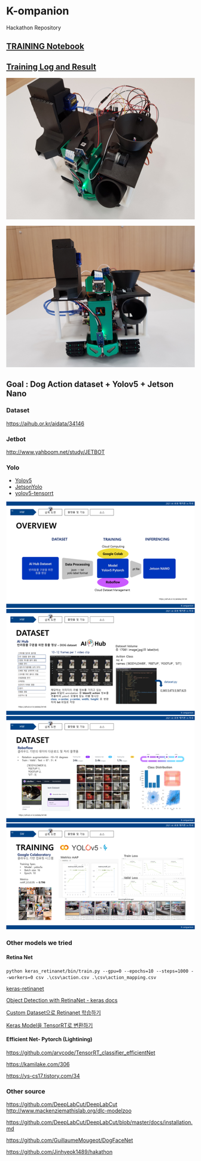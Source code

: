 # K-ompanion
Hackathon Repository

## [TRAINING Notebook](https://colab.research.google.com/drive/1ylJkBkTyJKYme370JfXaRW_AW5xW82rz?usp=sharing)

## [Training Log and Result](https://wandb.ai/curieuxjy/YOLOv5?workspace=user-curieuxjy)

![hd1](assets/hdware1.jpg)

![hd2](assets/hdware2.jpg)

## Goal : Dog Action dataset + Yolov5 + Jetson Nano

### Dataset

https://aihub.or.kr/aidata/34146

### Jetbot

http://www.yahboom.net/study/JETBOT


### Yolo

- [Yolov5](https://github.com/ultralytics/yolov5)
- [JetsonYolo](https://github.com/amirhosseinh77/JetsonYolo/blob/main/JetsonYolo.py)
- [yolov5-tensorrt](https://github.com/SeanAvery/yolov5-tensorrt)

![](assets/slide1.PNG)
![](assets/slide2.PNG)
![](assets/slide3.PNG)
![](assets/slide4.PNG)


### Other models we tried

#### Retina Net

`python keras_retinanet/bin/train.py --gpu=0 --epochs=10 --steps=1000 --workers=0 csv .\csv\action.csv .\csv\action_mapping.csv`

[keras-retinanet
](https://github.com/fizyr/keras-retinanet)

[Object Detection with RetinaNet - keras docs](https://keras.io/examples/vision/retinanet/)

[Custom Dataset으로 Retinanet 학습하기](https://boysboy3.tistory.com/149)

[Keras Model을 TensorRT로 변환하기](https://hagler.tistory.com/188)

#### Efficient Net- Pytorch (Lightining)

https://github.com/arvcode/TensorRT_classifier_efficientNet

https://kamilake.com/306

https://ys-cs17.tistory.com/34

### Other source

https://github.com/DeepLabCut/DeepLabCut
http://www.mackenziemathislab.org/dlc-modelzoo

https://github.com/DeepLabCut/DeepLabCut/blob/master/docs/installation.md

https://github.com/GuillaumeMougeot/DogFaceNet

https://github.com/Jinhyeok1489/hakathon

